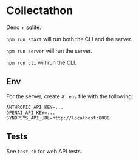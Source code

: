# Collectathon

Deno + sqlite.

`npm run start` will run both the CLI and the server.

`npm run server` will run the server.

`npm run cli` will run the CLI.

## Env

For the server, create a `.env` file with the following:

```
ANTHROPIC_API_KEY=...
OPENAI_API_KEY=...
SYNOPSYS_API_URL=http://localhost:8080
```

## Tests

See `test.sh` for web API tests.
